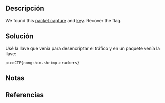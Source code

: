 ## Descripción
We found this [packet capture](https://jupiter.challenges.picoctf.org/static/0c84d3636dd088d9fe4efd5d0d869a06/capture.pcap) and [key](https://jupiter.challenges.picoctf.org/static/0c84d3636dd088d9fe4efd5d0d869a06/picopico.key). Recover the flag.
## Solución
Usé la llave que venía para desencriptar el tráfico y en un paquete venía la llave:
```
picoCTF{nongshim.shrimp.crackers}
```
## Notas
## Referencias
